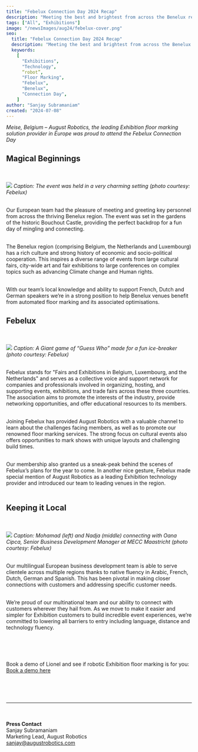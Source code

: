 ```yaml
---
title: "Febelux Connection Day 2024 Recap"
description: "Meeting the best and brightest from across the Benelux region"
tags: ["All", "Exhibitions"]
image: "/newsImages/aug24/febelux-cover.png"
seo:
  title: "Febelux Connection Day 2024 Recap"
  description: "Meeting the best and brightest from across the Benelux region"
  keywords:
    [
      "Exhibitions",
      "Technology",
      “robot”,
      "Floor Marking",
      "Febelux",
      "Benelux",
      "Connection Day",
    ]
author: "Sanjay Subramaniam"
created: "2024-07-08"
---
```


_Meise, Belgium – August Robotics, the leading Exhibition floor marking solution provider in Europe was proud to attend the Febelux Connection Day_

## Magical Beginnings

<br/><br/>
<img src="/newsImages/aug24/febelux1.png" class="rounded-lg"/>
<i>Caption: The event was held in a very charming setting (photo courtesy: Febelux) </i> <br/><br/>

Our European team had the pleasure of meeting and greeting key personnel from across the thriving Benelux region. The event was set in the gardens of the historic Bouchout Castle, providing the perfect backdrop for a fun day of mingling and connecting.<br/><br/>

The Benelux region (comprising Belgium, the Netherlands and Luxembourg) has a rich culture and strong history of economic and socio-political cooperation. This inspires a diverse range of events from large cultural fairs, city-wide art and fair exhibitions to large conferences on complex topics such as advancing Climate change and Human rights.<br/><br/>

With our team’s local knowledge and ability to support French, Dutch and German speakers we’re in a strong position to help Benelux venues benefit from automated floor marking and its associated optimisations.

## Febelux

<br/><br/>
<img src="/newsImages/aug24/febelux2.png" class="rounded-lg"/>
<i>Caption: A Giant game of “Guess Who” made for a fun ice-breaker (photo courtesy: Febelux) </i> <br/><br/>

Febelux stands for "Fairs and Exhibitions in Belgium, Luxembourg, and the Netherlands" and serves as a collective voice and support network for companies and professionals involved in organizing, hosting, and supporting events, exhibitions, and trade fairs across these three countries. The association aims to promote the interests of the industry, provide networking opportunities, and offer educational resources to its members.<br/><br/>

Joining Febelux has provided August Robotics with a valuable channel to learn about the challenges facing members, as well as to promote our renowned floor marking services. The strong focus on cultural events also offers opportunities to mark shows with unique layouts and challenging build times.<br/><br/>

Our membership also granted us a sneak-peak behind the scenes of Febelux’s plans for the year to come. In another nice gesture, Febelux made special mention of August Robotics as a leading Exhibition technology provider and introduced our team to leading venues in the region.<br/><br/>

## Keeping it Local

<br/><br/>
<img src="/newsImages/aug24/febelux3.png" class="rounded-lg"/>
<i>Caption: Mohamad (left) and Nadja (middle) connecting with Oana Cipca, Senior Business Development Manager at MECC Maastricht (photo courtesy: Febelux) </i> <br/><br/>

Our multilingual European business development team is able to serve clientele across multiple regions thanks to native fluency in Arabic, French, Dutch, German and Spanish. This has been pivotal in making closer connections with customers and addressing specific customer needs.<br/><br/>

We’re proud of our multinational team and our ability to connect with customers wherever they hail from. As we move to make it easier and simpler for Exhibition customers to build incredible event experiences, we’re committed to lowering all barriers to entry including language, distance and technology fluency. <br/><br/>

<!-- <ul class="list-disc">
    <li>Millimetre-accurate marking of a range of marks including booth corners and numbers, rigging points, electrical outlets and bespoke labels</li>
    <li>Intelligent fleet operations with multiple Lionel robots working in unison</li>
    <li>Advanced navigation and obstacle avoidance in large spaces</li>
</ul> -->

<br/><br/><br/>
Book a demo of Lionel and see if robotic Exhibition floor marking is for you: <a class="text-arprimary underline" href="https://form.formcan.com/fr68yxakyc7/">Book a demo here</a>

<br/><br/><br/>

---

<br/><br/>
<strong>Press Contact</strong><br/>
Sanjay Subramaniam<br/>
Marketing Lead, August Robotics<br/>
sanjay@augustrobotics.com
